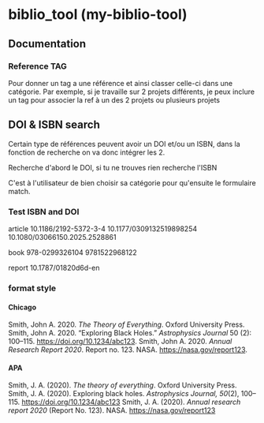 # biblio_tool (my-biblio-tool)

## Documentation

### Reference TAG

Pour donner un tag a une référence et ainsi classer celle-ci dans une catégorie. Par exemple, si je travaille sur 2 projets différents, je peux inclure un tag pour associer la ref à un des 2 projets ou plusieurs projets

## DOI & ISBN search

Certain type de références peuvent avoir un DOI et/ou un ISBN, dans la fonction de recherche on va donc intégrer les 2.

Recherche d'abord le DOI, si tu ne trouves rien recherche l'ISBN

C'est à l'utilisateur de bien choisir sa catégorie pour qu'ensuite le formulaire match.

### Test ISBN and DOI

article
10.1186/2192-5372-3-4
10.1177/0309132519898254
10.1080/03066150.2025.2528861

book
978-0299326104
9781522968122

report
10.1787/01820d6d-en

### format style

#### Chicago

Smith, John A. 2020. _The Theory of Everything_. Oxford University Press.
Smith, John A. 2020. “Exploring Black Holes.” _Astrophysics Journal_ 50 (2): 100–115. https://doi.org/10.1234/abc123.
Smith, John A. 2020. _Annual Research Report 2020_. Report no. 123. NASA. https://nasa.gov/report123.

#### APA

Smith, J. A. (2020). _The theory of everything_. Oxford University Press.
Smith, J. A. (2020). Exploring black holes. _Astrophysics Journal, 50_(2), 100–115. https://doi.org/10.1234/abc123
Smith, J. A. (2020). _Annual research report 2020_ (Report No. 123). NASA. https://nasa.gov/report123
